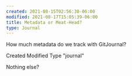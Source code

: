 ```yaml
---
created: 2021-08-15T02:56:30-06:00
modified: 2021-08-17T15:05:39-06:00
title: Metadata or Meat-Head?
type: Journal
---
```


How much metadata do we track with GitJournal?

Created
Modified 
Type "journal"

Nothing else?
